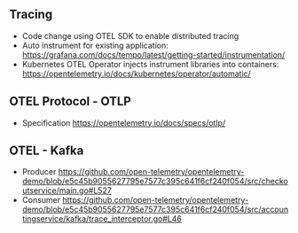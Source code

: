 

## Tracing
* Code change using OTEL SDK to enable distributed tracing
* Auto instrument for existing application: https://grafana.com/docs/tempo/latest/getting-started/instrumentation/
* Kubernetes OTEL Operator injects instrument libraries into containers: https://opentelemetry.io/docs/kubernetes/operator/automatic/


## OTEL Protocol - OTLP

* Specification https://opentelemetry.io/docs/specs/otlp/


## OTEL - Kafka
* Producer https://github.com/open-telemetry/opentelemetry-demo/blob/e5c45b9055627795e7577c395c641f6cf240f054/src/checkoutservice/main.go#L527
* Consumer https://github.com/open-telemetry/opentelemetry-demo/blob/e5c45b9055627795e7577c395c641f6cf240f054/src/accountingservice/kafka/trace_interceptor.go#L46